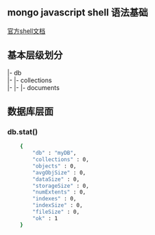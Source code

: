 ## mongo javascript shell 语法基础

[官方shell文档](https://docs.mongodb.com/manual/reference/mongo-shell/)


## 基本层级划分

|- db  
|- |- collections  
|- |- |- documents


## 数据库层面

### db.stat()

```bash
	{
		"db" : "myDB",
		"collections" : 0,
		"objects" : 0,
		"avgObjSize" : 0,
		"dataSize" : 0,
		"storageSize" : 0,
		"numExtents" : 0,
		"indexes" : 0,
		"indexSize" : 0,
		"fileSize" : 0,
		"ok" : 1
	}
```
